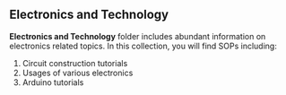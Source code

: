 ## Electronics and Technology

**Electronics and Technology** folder includes abundant information on electronics related topics. In this collection, you will find SOPs including:

1. Circuit construction tutorials
2. Usages of various electronics
3. Arduino tutorials
